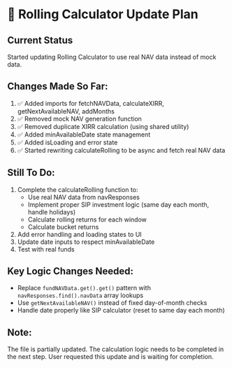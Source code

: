 # 🔧 Rolling Calculator Update Plan

## Current Status
Started updating Rolling Calculator to use real NAV data instead of mock data.

## Changes Made So Far:
1. ✅ Added imports for fetchNAVData, calculateXIRR, getNextAvailableNAV, addMonths
2. ✅ Removed mock NAV generation function
3. ✅ Removed duplicate XIRR calculation (using shared utility)
4. ✅ Added minAvailableDate state management
5. ✅ Added isLoading and error state
6. ✅ Started rewriting calculateRolling to be async and fetch real NAV data

## Still To Do:
1. Complete the calculateRolling function to:
   - Use real NAV data from navResponses
   - Implement proper SIP investment logic (same day each month, handle holidays)
   - Calculate rolling returns for each window
   - Calculate bucket returns
2. Add error handling and loading states to UI
3. Update date inputs to respect minAvailableDate
4. Test with real funds

## Key Logic Changes Needed:
- Replace `fundNAVData.get().get()` pattern with `navResponses.find().navData` array lookups
- Use `getNextAvailableNAV()` instead of fixed day-of-month checks
- Handle date properly like SIP calculator (reset to same day each month)

## Note:
The file is partially updated. The calculation logic needs to be completed in the next step.
User requested this update and is waiting for completion.

